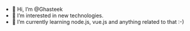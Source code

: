 - 👋 Hi, I’m @Ghasteek
- 👀 I’m interested in new technologies.
- 🌱 I’m currently learning node.js, vue.js and anything related to that :-)


<!---
Ghasteek/Ghasteek is a ✨ special ✨ repository because its `README.md` (this file) appears on your GitHub profile.
You can click the Preview link to take a look at your changes.
--->
